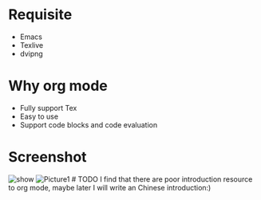 # Requisite
* Emacs
* Texlive
* dvipng
# Why org mode
* Fully support Tex
* Easy to use
* Support code blocks and code evaluation
# Screenshot
<img src="https://preview.ibb.co/c6xUGc/show.png" alt="show" border="0">
<img src="https://image.ibb.co/gbULu7/Picture1.png" alt="Picture1" border="0">
# TODO
I find that there are poor introduction resource to org mode, maybe later I will write an Chinese introduction:)
